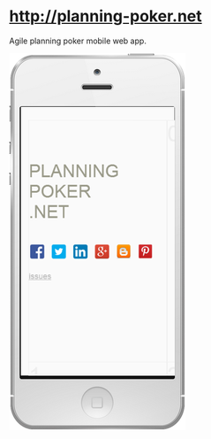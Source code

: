 http://planning-poker.net
==============

Agile planning poker mobile web app. 

[![ScreenShot](https://raw.githubusercontent.com/chris-gunawardena/planning-poker/master/screenshot.png)](http://planning-poker.net)
